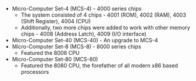 - Micro-Computer Set-4 (MCS-4) - 4000 series chips
	- The system consisted of 4 chips - 4001 (ROM), 4002 (RAM), 4003 (Shift Register), 4004 (CPU)
	- Additionally, two more chips were added to work with other memory chips - 4008 (Address Latch), 4009 (I/O interface)
- Micro-Computer Set-40 (MCS-40) - An upgrade to MCS-4
- Micro-Computer Set-8 (MCS-8) - 8000 series chips
	- Featured the 8008 CPU
- Micro-Computer Set-80 (MCS-80)
	- Featured the 8080 CPU, the forefather of all modern x86 based processors